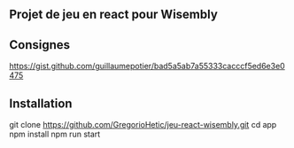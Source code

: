 ## Projet de jeu en react pour Wisembly

## Consignes

https://gist.github.com/guillaumepotier/bad5a5ab7a55333cacccf5ed6e3e0475

## Installation

git clone https://github.com/GregorioHetic/jeu-react-wisembly.git
cd app
npm install
npm run start
